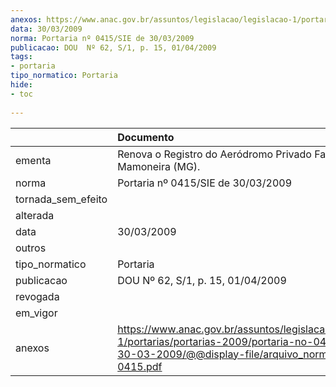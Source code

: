 ```yaml
---
anexos: https://www.anac.gov.br/assuntos/legislacao/legislacao-1/portarias/portarias-2009/portaria-no-0415-sie-de-30-03-2009/@@display-file/arquivo_norma/PA2009-0415.pdf
data: 30/03/2009
norma: Portaria nº 0415/SIE de 30/03/2009
publicacao: DOU  Nº 62, S/1, p. 15, 01/04/2009
tags:
- portaria
tipo_normatico: Portaria
hide: 
- toc 
 
---
```


|                    | Documento                                                                                                                                                         |
|:-------------------|:------------------------------------------------------------------------------------------------------------------------------------------------------------------|
| ementa             | Renova o Registro do Aeródromo Privado Fazenda Mamoneira (MG).                                                                                                    |
| norma              | Portaria nº 0415/SIE de 30/03/2009                                                                                                                                |
| tornada_sem_efeito |                                                                                                                                                                   |
| alterada           |                                                                                                                                                                   |
| data               | 30/03/2009                                                                                                                                                        |
| outros             |                                                                                                                                                                   |
| tipo_normatico     | Portaria                                                                                                                                                          |
| publicacao         | DOU  Nº 62, S/1, p. 15, 01/04/2009                                                                                                                                |
| revogada           |                                                                                                                                                                   |
| em_vigor           |                                                                                                                                                                   |
| anexos             | https://www.anac.gov.br/assuntos/legislacao/legislacao-1/portarias/portarias-2009/portaria-no-0415-sie-de-30-03-2009/@@display-file/arquivo_norma/PA2009-0415.pdf |